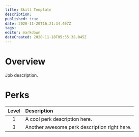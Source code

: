```yaml
---
title: Skill Template
description: 
published: true
date: 2020-11-20T16:21:34.407Z
tags: 
editor: markdown
dateCreated: 2020-11-18T05:35:38.045Z
---
```


# Overview
Job description.
# Perks
| Level | Description |
|:-:|:-|
|1| A cool perk description here. |
|3| Another awesome perk description right here. |